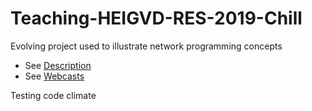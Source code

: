# Teaching-HEIGVD-RES-2019-Chill
Evolving project used to illustrate network programming concepts

* See [Description](https://medium.com/software-engineering-heig-vd/network-programming-res-prelude-eab67078955a)
* See [Webcasts](https://www.youtube.com/playlist?list=PLfKkysTy70QaN-uez0K4UpSpVUbt8ETpk)

Testing code climate
